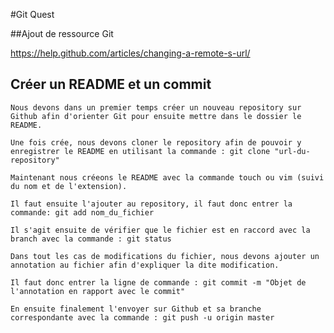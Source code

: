 #Git Quest
	

##Ajout de ressource Git

https://help.github.com/articles/changing-a-remote-s-url/

## Créer un README et un commit

	Nous devons dans un premier temps créer un nouveau repository sur Github afin d'orienter Git pour ensuite mettre dans le dossier le README.

	Une fois crée, nous devons cloner le repository afin de pouvoir y enregistrer le README en utilisant la commande : git clone "url-du-repository"

	Maintenant nous créeons le README avec la commande touch ou vim (suivi du nom et de l'extension).

	Il faut ensuite l'ajouter au repository, il faut donc entrer la commande: git add nom_du_fichier

	Il s'agit ensuite de vérifier que le fichier est en raccord avec la branch avec la commande : git status

	Dans tout les cas de modifications du fichier, nous devons ajouter un annotation au fichier afin d'expliquer la dite modification.

	Il faut donc entrer la ligne de commande : git commit -m "Objet de l'annotation en rapport avec le commit"

	En ensuite finalement l'envoyer sur Github et sa branche correspondante avec la commande : git push -u origin master	

